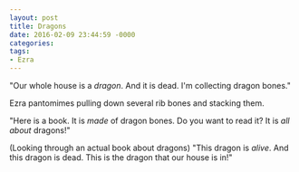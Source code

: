```yaml
---
layout: post
title: Dragons
date: 2016-02-09 23:44:59 -0000
categories:
tags:
- Ezra
---
```

"Our whole house is a <i>dragon</i>. And it is dead. I'm collecting dragon bones."

Ezra pantomimes pulling down several rib bones and stacking them.&nbsp;

"Here is a book. It is <i>made</i> of dragon bones. Do you want to read it? It is <i>all about</i> dragons!"

(Looking through an actual book about dragons) "This dragon is <i>alive</i>. And this dragon is dead. This is the dragon that our house is in!"
